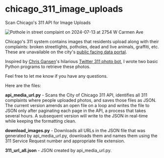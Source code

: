 # chicago_311_image_uploads
Scan Chicago's 311 API for Image Uploads

![Pothole in street complaint on 2024-07-13 at 2754 W Carmen Ave](http://311request.cityofchicago.org/media/chicago/report/photos/6692b1f272b9b9c60a0004c3/4fd3b656e750846c53000004_1720883435_full.png)

Chicago's 311 system contains images that residents upload along with their complaints: broken streetlights, potholes, dead and live animals, graffiti, etc. These are unavailable on the city's [public facing data portal](https://data.cityofchicago.org/Service-Requests/311-Service-Requests/v6vf-nfxy/about_data).

Inspired by [Chris Gansen](https://github.com/cgansen)'s hilarious [Twitter 311 photo bot](https://x.com/chi311photos), I wrote two basic Python programs to retrieve these photos.

Feel free to let me know if you have any questions.

Here are the files:

**api_media_url.py** - Scans the City of Chicago 311 API, identifies all 311 complaints where people uploaded photos, and saves those files as JSON. The current version amends an open file on a loop and writes the file to JSON only after paginating each page in the API, a process that takes several hours. A subsequent version will write to the JSON in real-time while keeping the formatting clean.

**download_images.py** - Downloads all URLs in the JSON file that was generated by api_media_url.py, downloads them and names them using the 311 Service Request number and appropriate file extension.

**311_url_all.json** - JSON created by api_media_url.py.
